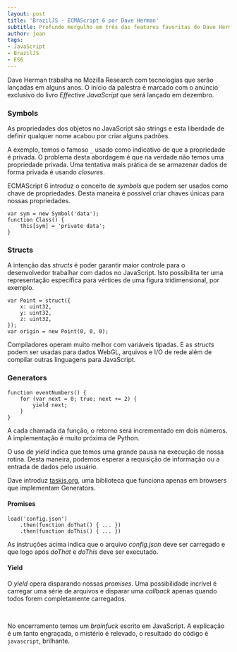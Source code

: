 ```yaml
---
layout: post
title: 'BrazilJS - ECMAScript 6 por Dave Herman'
subtitle: Profundo mergulho em três das features favoritas do Dave Hermand no ES6
author: jean
tags:
- JavaScript
- BrazilJS
- ES6
---
```

Dave Herman trabalha no Mozilla Research com tecnologias que serão lançadas em alguns anos. O início da palestra é marcado com o anúncio exclusivo do livro *Effective JavaScript* que será lançado em dezembro.

### Symbols

As propriedades dos objetos no JavaScript são strings e esta liberdade de definir qualquer nome acabou por criar alguns padrões. 

A exemplo, temos o famoso `_` usado como indicativo de que a propriedade é privada. O problema desta abordagem é que na verdade não temos uma propriedade privada. Uma tentativa mais prática de se armazenar dados de forma privada é usando *closures*.

ECMAScript 6 introduz o conceito de *symbols* que podem ser usados como chave de propriedades. Desta maneira é possível criar chaves únicas para nossas propriedades.

    var sym = new Symbol('data');
    function Class() {
        this[sym] = 'private data';
    }


### Structs

A intenção das *structs* é poder garantir maior controle para o desenvolvedor trabalhar com dados no JavaScript. Isto possibilita ter uma representação específica para vértices de uma figura tridimensional, por exemplo.

    var Point = struct({
        x: uint32,
        y: uint32,
        z: uint32,
    });
    var origin = new Point(0, 0, 0);

Compiladores operam muito melhor com variáveis tipadas. E as *structs* podem ser usadas para dados WebGL, arquivos e I/O de rede além de compilar outras linguagens para JavaScript.

### Generators

    function eventNumbers() {
        for (var next = 0; true; next += 2) {
            yield next;
        }
    }

A cada chamada da função, o retorno será incrementado em dois números. A implementação é muito próxima de Python.

O uso de *yield* indica que temos uma grande pausa na execução de nossa rotina. Desta maneira, podemos esperar a requisição de informação ou a entrada de dados pelo usuário.

Dave introduz [taskjs.org](http://taskjs.org), uma biblioteca que funciona apenas em browsers que implementam Generators.

#### Promises

    load('config.json')
        .then(function doThat() { ... })
        .then(function doThis() { ... })

As instruções acima indica que o arquivo *config.json* deve ser carregado e que logo após *doThat* e *doThis* deve ser executado.

#### Yield

O *yield* opera disparando nossas *promises*. Uma possibilidade incrível é carregar uma série de arquivos e disparar uma *callback* apenas quando todos forem completamente carregados.

<br>

No encerramento temos um *brainfuck* escrito em JavaScript. A explicação é um tanto engraçada, o mistério é relevado, o resultado do código é `javascript`, brilhante.


